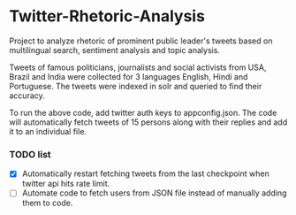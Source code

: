 # Twitter-Rhetoric-Analysis
Project to analyze rhetoric of prominent public leader's tweets based on multilingual search, sentiment analysis and topic analysis.

Tweets of famous politicians, journalists and social activists from USA, Brazil and India were collected for 3 languages English, Hindi and Portuguese. The tweets were indexed in solr and queried to find their accuracy.

To run the above code, add twitter auth keys to appconfig.json. The code will automatically fetch tweets of 15 persons along with their replies and add it to an individual file.

### TODO list

- [x] Automatically restart fetching tweets from the last checkpoint when twitter api hits rate limit.
- [ ] Automate code to fetch users from JSON file instead of manually adding them to code.